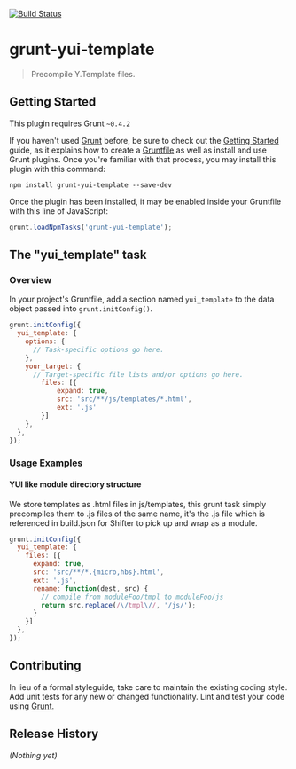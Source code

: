 [![Build Status](https://travis-ci.org/earnubs/grunt-yui-template-compile.png?branch=master)](https://travis-ci.org/earnubs/grunt-yui-template-compile)

# grunt-yui-template

> Precompile Y.Template files.

## Getting Started
This plugin requires Grunt `~0.4.2`

If you haven't used [Grunt](http://gruntjs.com/) before, be sure to check out the [Getting Started](http://gruntjs.com/getting-started) guide, as it explains how to create a [Gruntfile](http://gruntjs.com/sample-gruntfile) as well as install and use Grunt plugins. Once you're familiar with that process, you may install this plugin with this command:

```shell
npm install grunt-yui-template --save-dev
```

Once the plugin has been installed, it may be enabled inside your Gruntfile with this line of JavaScript:

```js
grunt.loadNpmTasks('grunt-yui-template');
```

## The "yui_template" task

### Overview
In your project's Gruntfile, add a section named `yui_template` to the data object passed into `grunt.initConfig()`.

```js
grunt.initConfig({
  yui_template: {
    options: {
      // Task-specific options go here.
    },
    your_target: {
      // Target-specific file lists and/or options go here.
        files: [{
            expand: true,
            src: 'src/**/js/templates/*.html',
            ext: '.js'
        }]
    },
  },
});
```

### Usage Examples

#### YUI like module directory structure

We store templates as .html files in js/templates, this grunt task simply precompiles them to .js files of the same name, it's the .js file which is referenced in build.json for Shifter to pick up and wrap as a module.

```js
grunt.initConfig({
  yui_template: {
    files: [{
      expand: true,
      src: 'src/**/*.{micro,hbs}.html',
      ext: '.js',
      rename: function(dest, src) {
        // compile from moduleFoo/tmpl to moduleFoo/js
        return src.replace(/\/tmpl\//, '/js/');
      }
    }]
  },
});
```

## Contributing
In lieu of a formal styleguide, take care to maintain the existing coding style. Add unit tests for any new or changed functionality. Lint and test your code using [Grunt](http://gruntjs.com/).

## Release History
_(Nothing yet)_
